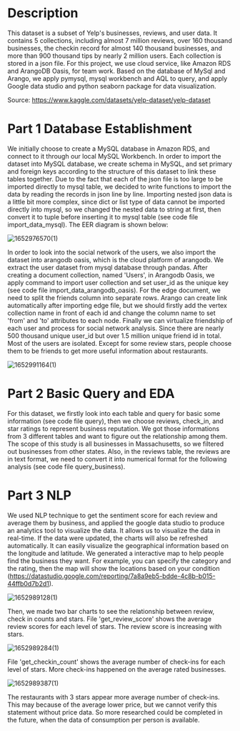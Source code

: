 # Description
This dataset is a subset of Yelp's businesses, reviews, and user data. It contains 5 collections, including almost 7 million reviews, over 160 thousand businesses, the checkin record for almost 140 thousand businesses, and more than 900 thousand tips by nearly 2 million users. Each collection is stored in a json file. For this project, we use cloud service, like Amazon RDS and ArangoDB Oasis, for team work. Based on the database of MySql and Arango, we apply pymysql, mysql workbench and AQL to query, and apply Google data studio and python seaborn package for data visualization.

Source: https://www.kaggle.com/datasets/yelp-dataset/yelp-dataset

# Part 1 Database Establishment
We initially choose to create a MySQL database in Amazon RDS, and connect to it through our local MySQL Workbench. In order to import the dataset into MySQL database, we create schema in MySQL, and set primary and foreign keys according to the structure of this dataset to link these tables together. Due to the fact that each of the json file is too large to be imported directly to mysql table, we decided to write functions to import the data by reading the records in json line by line. Importing nested json data is a little bit more complex, since dict or list type of data cannot be imported directly into mysql, so we changed the nested data to string at first, then convert it to tuple before inserting it to mysql table (see code file import_data_mysql). The EER diagram is shown below:

![1652976570(1)](https://user-images.githubusercontent.com/90291484/169347300-a5bcfe01-281b-4a65-a053-156417910ca4.png)

In order to look into the social network of the users, we also import the dataset into arangodb oasis, which is the cloud platform of arangodb. We extract the user dataset from mysql database through pandas. After creating a document collection, named 'Users', in Arangodb Oasis, we apply command to import user collection and set user_id as the unique key (see code file import_data_arangodb_oasis). For the edge document, we need to split the friends column into separate rows. Arango can create link automatically after importing edge file, but we should firstly add the vertex collection name in front of each id and change the column name to set 'from' and 'to' attributes to each node. Finally we can virtualize friendship of each user and process for social network analysis. Since there are nearly 500 thousand unique user_id but over 1.5 million unique friend id in total. Most of the users are isolated. Except for some review stars, people choose them to be friends to get more useful information about restaurants.

![1652991164(1)](https://user-images.githubusercontent.com/90291484/169396510-51bcf85b-e7aa-4e78-b592-716f7e18423b.png)

# Part 2 Basic Query and EDA
For this dataset, we firstly look into each table and query for basic some information (see code file query), then we choose reviews, check_in, and star ratings to represent business reputation. We got those informations from 3 different tables and want to figure out the relationship among them. The scope of this study is all businesses in Massachusetts, so we filtered out businesses from other states. Also, in the reviews table, the reviews are in text format, we need to convert it into numerical format for the following analysis (see code file query_business). 

# Part 3 NLP
We used NLP technique to get the sentiment score for each review and average them by business, and applied the google data studio to produce an analytics tool to visualize the data. It allows us to visualize the data in real-time. If the data were updated, the charts will also be refreshed automatically. It can easily visualize the geographical information based on the longitude and latitude. We generated a interactive map to help people find the business they want. For example, you can specify the category and the rating, then the map will show the locations based on your condition (https://datastudio.google.com/reporting/7a8a9eb5-bdde-4c8b-b015-44ffb0d7b2d1). 

![1652989128(1)](https://user-images.githubusercontent.com/90291484/169388824-b74395e6-e594-49fd-a2d5-490c67cc911d.png)

Then, we made two bar charts to see the relationship between review, check in counts and stars. File 'get_review_score' shows the average review scores for each level of stars. The review score is increasing with stars.

![1652989284(1)](https://user-images.githubusercontent.com/90291484/169389246-471b9715-9e34-47bf-91b0-504dd9f97af2.png)

File 'get_checkin_count' shows the average number of check-ins for each level of stars. More check-ins happened on the average rated businesses.

![1652989387(1)](https://user-images.githubusercontent.com/90291484/169389493-9a610fec-7291-4e04-8e45-2965ccbfe704.png)

The restaurants with 3 stars appear more average number of check-ins. This may because of the average lower price, but we cannot verify this statement without price data. So more researched could be completed in the future, when the data of consumption per person is available.
